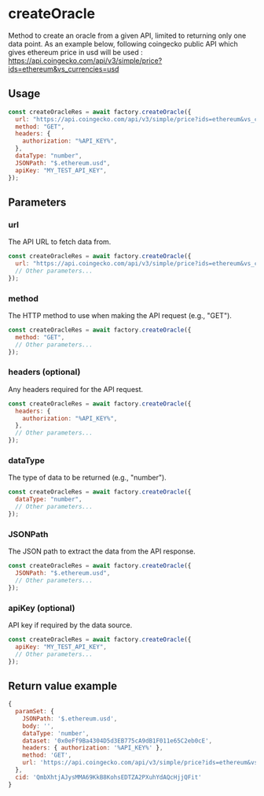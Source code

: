 # createOracle

Method to create an oracle from a given API, limited to returning only one data point.
As an example below, following coingecko public API which gives ethereum price in usd will be used : <https://api.coingecko.com/api/v3/simple/price?ids=ethereum&vs_currencies=usd>

## Usage

```js
const createOracleRes = await factory.createOracle({
  url: "https://api.coingecko.com/api/v3/simple/price?ids=ethereum&vs_currencies=usd",
  method: "GET",
  headers: {
    authorization: "%API_KEY%",
  },
  dataType: "number",
  JSONPath: "$.ethereum.usd",
  apiKey: "MY_TEST_API_KEY",
});
```

## Parameters

### url

The API URL to fetch data from.

```js
const createOracleRes = await factory.createOracle({
  url: "https://api.coingecko.com/api/v3/simple/price?ids=ethereum&vs_currencies=usd",
  // Other parameters...
});
```

### method

The HTTP method to use when making the API request (e.g., "GET").

```js
const createOracleRes = await factory.createOracle({
  method: "GET",
  // Other parameters...
});
```

### headers (optional)

Any headers required for the API request.

```js
const createOracleRes = await factory.createOracle({
  headers: {
    authorization: "%API_KEY%",
  },
  // Other parameters...
});
```

### dataType

The type of data to be returned (e.g., "number").

```js
const createOracleRes = await factory.createOracle({
  dataType: "number",
  // Other parameters...
});
```

### JSONPath

The JSON path to extract the data from the API response.

```js
const createOracleRes = await factory.createOracle({
  JSONPath: "$.ethereum.usd",
  // Other parameters...
});
```

### apiKey (optional)

API key if required by the data source.

```js
const createOracleRes = await factory.createOracle({
  apiKey: "MY_TEST_API_KEY",
  // Other parameters...
});
```

## Return value example

```js
{
  paramSet: {
    JSONPath: '$.ethereum.usd',
    body: '',
    dataType: 'number',
    dataset: '0x0eFf9Ba4304D5d3EB775cA9dB1F011e65C2eb0cE',
    headers: { authorization: '%API_KEY%' },
    method: 'GET',
    url: 'https://api.coingecko.com/api/v3/simple/price?ids=ethereum&vs_currencies=usd'
  },
  cid: 'QmbXhtjAJysMMA69KkB8KohsEDTZA2PXuhYdAQcHjjQFit'
}
```
